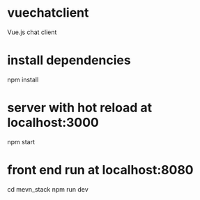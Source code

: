 # vuechatclient
Vue.js chat client

# install dependencies
npm install

# server with hot reload at localhost:3000
npm start

# front end run at localhost:8080
cd mevn_stack
npm run dev
